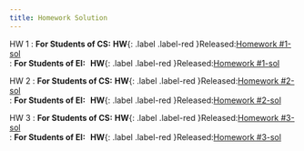 ```yaml
---
title: Homework Solution
---
```


HW 1
: **For Students of CS:** **HW**{: .label .label-red }Released:[Homework #1-sol](https://basics.sjtu.edu.cn/~yangqizhe/pdf/la2024s/homework/LA-hw1forCSsol.pdf)  
: **For Students of  EI:**&thinsp;&thinsp; **HW**{: .label .label-red }Released:[Homework #1-sol](https://basics.sjtu.edu.cn/~yangqizhe/pdf/la2024s/homework/LA-hw1forEIsol.pdf)  

HW 2
: **For Students of CS:** **HW**{: .label .label-red }Released:[Homework #2-sol](https://basics.sjtu.edu.cn/~yangqizhe/pdf/la2024s/homework/LA-hw2forCSsol.pdf)  
: **For Students of  EI:**&thinsp;&thinsp; **HW**{: .label .label-red }Released:[Homework #2-sol](https://basics.sjtu.edu.cn/~yangqizhe/pdf/la2024s/homework/LA-hw2forEIsol.pdf)  

HW 3
: **For Students of CS:** **HW**{: .label .label-red }Released:[Homework #3-sol](https://basics.sjtu.edu.cn/~yangqizhe/pdf/la2024s/homework/LA-hw3forCSsol.pdf)  
: **For Students of  EI:**&thinsp;&thinsp; **HW**{: .label .label-red }Released:[Homework #3-sol](https://basics.sjtu.edu.cn/~yangqizhe/pdf/la2024s/homework/LA-hw3forEIsol.pdf)  